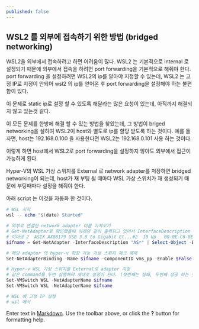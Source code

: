 ```yaml
---
published: false
---
```

## WSL2 를 외부에 접속하기 위한 방법 (bridged networking)
WSL2을 외부에서 접속하려고 하면 어려움이 많다. WSL2 는 기본적으로 internal 로 설정되기 때문에 외부에서 접속을 하려먼 port forwarding을 기본적으로 해줘야 한다. port forwarding 을 설정하려면 WSL2의 ip를 알아야 지정할 수 있는데, WSL2 는 고정 IP로 지정이 안되어 wsl2 의 ip를 얻어온 후 port forwarding을 설정해야 하는 불편함이 있다.

이 문제로 static ip로 설정 할 수 있도록 해달라는 많은 요청이 있는데, 아직까지 해결되지 않고 있는것 같다.

이 모든 문제를 한방에 해결 할 수 있는 방법을 찾았는데, 그 방법이 briged networking을 설하여 WSL2이 host와 별도로 ip를 할당 받도록 하는 것이다. 예를 들자면, host는 192.168.0.100 을 사용한다면 WSL2는 192.168.0.101 사용 하는 것이다.

이렇게 하면 host에서 WSL2로 port forwarding을 설정하지 않아도 외부에서 접근이 가능하게 된다.

Hyper-V의 WSL 가상 스위치를 External 로 network adapter를 저장하면 bridged networking이 되는데, host가 재 부팅 될 때마다 WSL 가상 스위치가 재 생성되기 때문에 부팅때마다 설정을 해줘야 한다.

아래 script 는 이것을 자동화 한 것이다.
``` powershell
# WSL 시작
wsl -- echo "$(date) Started"

# 외부로 연결한 network adapter 이름 가져오기
# Get-NetAdapter로 확인했을때 아래와 같이 출력되고 있어서 InterfaceDescription 가 AS로 시작하는 adapter를 선택하도록 하도록 한다.
# 이더넷 2  ASIX AX88179 USB 3.0 to Gigabit Et...#2  10 Up   00-0E-C6-8E-4B-6C  1 Gbps
$ifname = Get-NetAdapter -InterfaceDescription "AS*" | Select-Object -ExpandProperty "Name"

# 해당 adaptor 의 hyper-v 확장 가능 가상 스위치 체크 해제
Set-NetAdapterBinding -Name $ifname -ComponentID vms_pp -Enable $False

# Hyper-v WSL 가상 스위치를 External로 adapter 지정
# 같은 command를 두번 실행해야 제대로 설정이 된다. (첫번째는 실패, 두번째 성공 하는 듯)
Set-VMSwitch WSL -NetAdapterName $ifname
Set-VMSwitch WSL -NetAdapterName $ifname

# WSL 에 고정 IP 설정
# wsl 에서 
```


Enter text in [Markdown](http://daringfireball.net/projects/markdown/). Use the toolbar above, or click the **?** button for formatting help.
